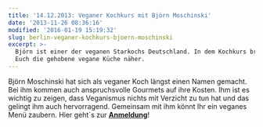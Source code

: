 ```yaml
---
title: '14.12.2013: Veganer Kochkurs mit Björn Moschinski'
date: '2013-11-26 08:36:16'
modified: '2016-01-19 15:19:32'
slug: berlin-veganer-kochkurs-bjoern-moschinski
excerpt: >-
  Björn ist einer der veganen Starkochs Deutschland. In dem Kochkurs bringt er
  Euch die gehobene vegane Küche näher.
---
```


Björn Moschinski hat sich als veganer Koch längst einen Namen gemacht. Bei ihm kommen auch anspruchsvolle Gourmets auf ihre Kosten. Ihm ist es wichtig zu zeigen, dass Veganismus nichts mit Verzicht zu tun hat und das gelingt ihm auch hervorragend. Gemeinsam mit ihm könnt Ihr ein veganes Menü zaubern. Hier geht´s zur [**Anmeldung**](http://www.veganz.de/nc/events/event-buchen.html?tx_epxeventbooking_pi1[page]=0&tx_epxeventbooking_pi1[euid]=33&tx_epxeventbooking_pi1[backpid]=261)!
